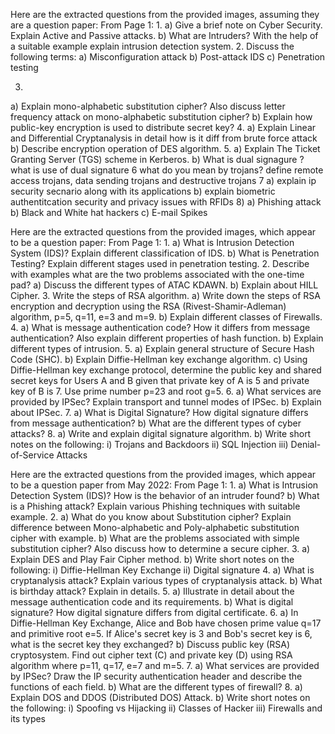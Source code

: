 Here are the extracted questions from the provided images, assuming they are a question paper:
From Page 1:
1.
a) Give a brief note on Cyber Security. Explain Active and Passive attacks.
b) What are Intruders? With the help of a suitable example explain intrusion detection system.
2. Discuss the following terms:
a) Misconfiguration attack
b) Post-attack IDS
c) Penetration testing

3.
a) Explain mono-alphabetic substitution cipher? Also discuss letter frequency attack on mono-alphabetic substitution cipher?
b) Explain how public-key encryption is used to distribute secret key?
4.
a) Explain Linear and Differential Cryptanalysis in detail how is it diff from brute force attack
b) Describe encryption operation of DES algorithm.
5.
a) Explain The Ticket Granting Server (TGS) scheme in Kerberos.
b) What is dual signagure ? what is use of dual signature
6 what do you mean by trojans? define remote access trojans, data sending trojans and destructive trojans
7 a) explain ip security secnario along with its applications
b) explain 
	biometric authentitcation
	security and privacy issues with RFIDs
8)
a) Phishing attack
b) Black and White hat hackers
c) E-mail Spikes


Here are the extracted questions from the provided images, which appear to be a question paper:
From Page 1:
1.
a) What is Intrusion Detection System (IDS)? Explain different classification of IDS.
b) What is Penetration Testing? Explain different stages used in penetration testing.
2. Describe with examples what are the two problems associated with the one-time pad?
a) Discuss the different types of ATAC KDAWN.
b) Explain about HILL Cipher.
3. Write the steps of RSA algorithm.
a) Write down the steps of RSA encryption and decryption using the RSA (Rivest-Shamir-Adleman) algorithm, p=5, q=11, e=3 and m=9.
b) Explain different classes of Firewalls.
4.
a) What is message authentication code? How it differs from message authentication? Also explain different properties of hash function.
b) Explain different types of intrusion.
5.
a) Explain general structure of Secure Hash Code (SHC).
b) Explain Diffie-Hellman key exchange algorithm.
c) Using Diffie-Hellman key exchange protocol, determine the public key and shared secret keys for Users A and B given that private key of A is 5 and private key of B is 7. Use prime number p=23 and root g=5.
6.
a) What services are provided by IPSec? Explain transport and tunnel modes of IPSec.
b) Explain about IPSec.
7.
a) What is Digital Signature? How digital signature differs from message authentication?
b) What are the different types of cyber attacks?
8.
a) Write and explain digital signature algorithm.
b) Write short notes on the following:
i) Trojans and Backdoors
ii) SQL Injection
iii) Denial-of-Service Attacks

Here are the extracted questions from the provided images, which appear to be a question paper from May 2022:
From Page 1:
1.
a) What is Intrusion Detection System (IDS)? How is the behavior of an intruder found?
b) What is a Phishing attack? Explain various Phishing techniques with suitable example.
2.
a) What do you know about Substitution cipher? Explain difference between Mono-alphabetic and Poly-alphabetic substitution cipher with example.
b) What are the problems associated with simple substitution cipher? Also discuss how to determine a secure cipher.
3.
a) Explain DES and Play Fair Cipher method.
b) Write short notes on the following:
i) Diffie-Hellman Key Exchange
ii) Digital signature
4.
a) What is cryptanalysis attack? Explain various types of cryptanalysis attack.
b) What is birthday attack? Explain in details.
5.
a) Illustrate in detail about the message authentication code and its requirements.
b) What is digital signature? How digital signature differs from digital certificate.
6.
a) In Diffie-Hellman Key Exchange, Alice and Bob have chosen prime value q=17 and primitive root e=5. If Alice's secret key is 3 and Bob's secret key is 6, what is the secret key they exchanged?
b) Discuss public key (RSA) cryptosystem. Find out cipher text (C) and private key (D) using RSA algorithm where p=11, q=17, e=7 and m=5.
7.
a) What services are provided by IPSec? Draw the IP security authentication header and describe the functions of each field.
b) What are the different types of firewall?
8.
a) Explain DOS and DDOS (Distributed DOS) Attack.
b) Write short notes on the following:
i) Spoofing vs Hijacking
ii) Classes of Hacker
iii) Firewalls and its types
